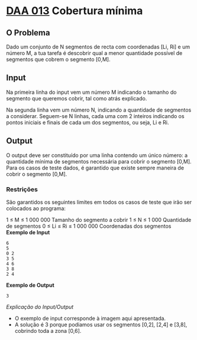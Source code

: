 # [DAA 013](https://www.dcc.fc.up.pt/~pribeiro/aulas/daa2223/problemas/daa013.html) Cobertura mínima

## O Problema
Dado um conjunto de N segmentos de recta com coordenadas [Li, Ri] e um número M, a tua tarefa é descobrir qual a menor quantidade possível de segmentos que cobrem o segmento [0,M].

## Input
Na primeira linha do input vem um número M indicando o tamanho do segmento que queremos cobrir, tal como atrás explicado.

Na segunda linha vem um número N, indicando a quantidade de segmentos a considerar. Seguem-se N linhas, cada uma com 2 inteiros indicando os pontos iniciais e finais de cada um dos segmentos, ou seja, Li e Ri.

## Output
O output deve ser constituído por uma linha contendo um único número: a quantidade mínima de segmentos necessária para cobrir o segmento [0,M]. Para os casos de teste dados, é garantido que existe sempre maneira de cobrir o segmento [0,M].

### Restrições
São garantidos os seguintes limites em todos os casos de teste que irão ser colocados ao programa:

1 ≤ M ≤ 1 000 000	   	Tamanho do segmento a cobrir
1 ≤ N ≤ 1 000	   	Quantidade de segmentos
0 ≤ Li ≤ Ri ≤ 1 000 000	   	Coordenadas dos segmentos
**Exemplo de Input**
```
6
5
0 2
3 5
4 6
3 8
2 4
```

**Exemplo de Output**
```
3
```

*Explicação do Input/Output*
- O exemplo de input corresponde à imagem aqui apresentada. 
- A solução é 3 porque podiamos usar os segmentos [0,2], [2,4] e [3,8], cobrindo toda a zona [0,6].

